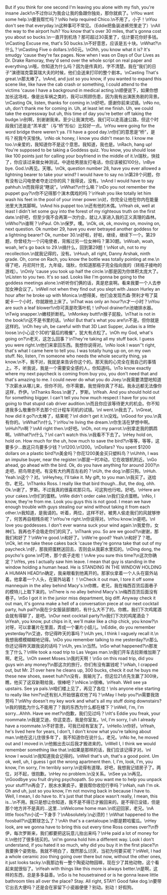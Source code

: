 But if you think for one second I'm leaving you alone with my fish, you're insane Jack!\n不过你以为我会让我的鱼跟你独处，那你就疯了。\nYou want some help.\n要我帮忙吗？\nNo help required Chico.\n不用了，小子！\nYou don't see that everyday.\n这种事可不常见。（Eddie把鱼装进裤兜里走了）\nAll the way to the airport huh? You know that's over 30 miles, that's gonna cost you about so bucks.\n一直开到机场？那可超过30英里了，估计要花你好多钱。\nCasting Excuse me, that's 50 bucks.\n不好意思，应该是五十块。\nWhat?\n什么？\nCasting Five o dollars.\n50元。\nOhh, you know what it is? It's smudgy 'cause they're fax pages. Now when I was on Days of Our Lives as Dr. Drake Ramoray, they'd send over the whole script on real paper and everything.\n哦，你知道为什么吗？因为是传真的，字不清楚。我在“我们的日子”演德瑞克雷莫瑞大夫的时候，他们会送来打印的整个剧本。\nCasting That's great.\n那太棒了。\nAnd, and just so you know, if you wanted to expand this scene like, like have the cab crash or something, I could attend to the victims 'cause I have a background in medical acting.\n顺便说下，如果你想加长这场戏，像是出车祸之类的，我可以照顾伤患，因为我有出演医务剧的背景。\nCasting Ok, listen, thanks for coming in.\n好吧，感谢你前来试镜。\nNo no, uh, don't thank me for coming in. Uh, at least let me finish. Uh, we could take the expressway but uh, this time of day you're better off taking the budge.\n别啊，别谢谢我来。至少让我演完吧。我们可以走高速公路，但这个时段我们还是走“羔羊皮”（与“桥”形似）比较好一点。\nYou were going for the word bridge there weren't ya. I'll have a good day.\n你们的意思是“桥”，是吗？祝我今天愉快。\nNo ok honey, I know you didn't mean to. I know me too.\n亲爱的，我知道你不是这个意思。我知道，我也是。\nRach, hang up! You're supposed to be taking a Goddess quiz. You know, you should lose like 100 points just for calling your boyfriend in the middle of it.\n瑞秋，快挂了，你应该过来做女神测试。中途给男朋友打电话，你应该被扣100分。\nBye bye. God.\n再见。天哪。\nOk, question number 28, have you ever allowed a lightning bearer to take your wind? I would have to say no.\n第28个问题，你有没有让闪电使者夺走过你的风？我得说，没有。\nAnd I would have to say pahhuh.\n而我得说“瞎说”。\nWhat?\n什么嘛？\nDo you not remember the puppet guy?\n你不记得那个演木偶戏的吗？\nYeah you like totally let him wash his feet in the pool of your inner power.\n对，你完全让他在你内在能量池里大洗其脚啊。\nAnd his puppet too.\n还有他的木偶。\nYeah ok, well at least I didn't let some guy into the forest of my righteous truth on the first date.\n好吧，但至少我不会再第一次约会，就让人家进入我的正义真理的森林。\nWho?\n谁啊？\nPaul. Oh.\n保罗。噢。\nOk, ok, ok, moving on, moving on, next question. Ok number 29, have you ever betrayed another goddess for a lightning bearer? Ok, number 30.\n好啦，好啦，继续，继续下一个。第29题，你曾经为一个闪电使者，背叛过另一位女神吗？第30题。\nWoah, woah, woah, let's go back to 29.\n搞什么，回到第29题！\nNot uh, not to my recollection.\n就我记得的，没有。\nHuuh, all right, Danny Arshak, ninth grade. Oh, come on Rach, you know the bottle was totally pointing at me.\n得了吧，丹尼阿什克，九年级，瑞秋，你知道那瓶子完全指向我的（转瓶子接吻的游戏）。\nOnly 'cause you took up half the circle.\n那是因为你体积太庞大了。\nListen to you two. It's so sad. Looks like I'm gonna be going to the goddess meetings alone.\n听听你们俩的话，真是悲哀啊。看来我要一个人去参加女神会议了。\nWell not when they find out you slept with Jason Hurley an hour after he broke up with Monica.\n想得美，他们会发现杰森·贺利才甩了莫妮卡一个小时，你就跟他上床了。\nThat was only an hour?\n才一小时？\nYou are such a leaf blower!\n你可真是吹落叶机！\nPool drainer!\n池塘排水器。\nTwig snapper.\n嫩枝折断机。\nMonkey butt!\n猴子屁股。\nThat is not in the book!\n这不是书里的话。\nNo! But that's what you are!\n不是。但你就是这样的。\nOh hey uh, be careful with that 3D Last Supper, Judas is a little loose.\n小心这个3D的“最后的晚餐”，犹大有点松了。\nOh my God, what's going on?\n老天，这怎么回事？\nThey're taking all my stuff back. I guess you were right.\n他们来拿回东西。我想你说得对。\nNo look I wasn''t right, that's what I came here to tell you. I was totally hung up on, on my own stuff. No, listen, I'm someone who needs the whole security thing, ya know.\n不，我不对，我就是来告诉你这个的。那天我的心完全在我自己的事情上。不，听我说，我是一个需要安全感的人，你知道吗。\nTo know exactly where my next paycheck is coming from buy you, you don't need that and that's amazing to me. I could never do what you do Joey.\n我需要清楚地知道下次薪水从哪儿来，但你不同，你不需要。我觉得你真了不起。我永远都无法像你这样，乔伊。\nThanks Ross.\n谢了，罗斯。\nYeah. And you should hold out for something bigger. I can't tell you how much respect I have for you not going to that stupid cab driver audition.\n而且你应该等待更大的机会。你不知道我多么敬重你不去那个烂计程车司机的试镜。\nI went.\n我去了。\nGreat, how did it go?\n太棒了，结果呢？\nI didn't get it.\n没戏。\nGood for you.\n真有你的。\nWhat?\n什么？\nYou're living the dream.\n你生活在梦想中啊。\nHuh?\n啊？\nAll right then.\n好吧。\nOh, not my parrot.\n别拿走我的鹦鹉啊。\nWhat?\n什么？\nI can't watch this.\n我看不下去了。\nHey hold on, hold on. How much for the uh, how much to save the bird?\n等等，等等，这要多少...救这只鸟要多少钱？\n1200.\n1200。\nDollars? You spent $1200 dollars on a plastic bird?\n美金吗？你花1200美金买只塑料鸟？\nUhhh, I was an impulse buyer, near the register.\n那是一时冲动，它在收银机附近。\nGo ahead, go ahead with the bird. Ok, do you have anything for around 200?\n走吧，把鸟带走吧。有没有大约两百左右的？\nUh, the dog.\n那只狗。\nHuh. Yeah.\n这个？对。\nHeyhey, I'll take it. My gift, to you man.\n我买了。送给你，老兄。\nThanks Ross. I really like that bird though...But, the dog, ohh. Ok.\n谢了，罗斯。不过我真的很喜欢那只鸟。可这狗也行啦。好吧。\nHere are your cakes.\n你们的蛋糕。\nWe didn't order cake.\n我们没点蛋糕。\nNo, I know, they're from me. Look you guys this is not good. I mean we have enough trouble with guys stealing our wind without taking it from each other.\n我知道，是我请的。听着，两位，这样不好。被男人偷走我们的风就够惨了，何苦再自相残杀呢？\nYou're right.\n你说得对。\nYou know.\n是吧。\nI love you goddesses. I don't ever wanna suck your wind again.\n我爱你，女神们。我再也不会吸走你们的风了。\nThank you. So are we good?\n谢谢，那我们和好了？\nWe're good.\n和好了。\nWe're good? Yeah.\n和好了？嗯。\nOk, let me take these cakes back 'cause they're gonna take that out of my paycheck.\n好，那我把蛋糕送回去，否则会从我薪水里扣的。\nDing dong, the psycho's gone.\n叮咚，那个疯子走啦！\nAre you sure this time?\n这次你确定？\nYes, yes I actually saw him leave. I mean that guy is standing in the window holding a human head. He is STANDING IN THE WINDOW HOLDING A HUMAN HEAD!\n确定，我亲眼看到他离开的。那家伙拿着一个人头在窗外站着。他拿着一个人头，在窗外站着！！\nCheck it out man, I tore it off some mannequin in the alley behind Macy's.\n你瞧，老兄，我在梅西百货后面巷子的模特儿上取下来的。\nThere is no alley behind Macy's.\n梅西百货后面没有巷子。\nSo I got it in the junior miss department, big diff. Anyway check it out man, it's gonna make a hell of a conversation piece at our next cocktail party, huh pal?\n我在少女服装部摘的，有什么大不了的。你瞧，我们下次鸡尾酒会就有得聊了，是吧。\nOur next cocktail party?\n我们下次的鸡尾酒会？\nYeah, you know, put chips in it, we'll make like a chip chick, you know?\n对呀，可以拿薯片在里面，弄成一个薯片小妞儿。\nEddie, do you remember yesterday?\n艾迪，你记得昨天的事吗？\nUh yes, I think I vaguely recall it.\n我想我模模糊糊地记得。\nDo you remember talking to me yesterday?\n那么你还记得昨天跟我说的话吗？\nUh, yes.\n当然。\nSo what happened?\n那发生了什么？\nWe took a road trip to Las Vegas man.\n我们开车去拉斯维加斯了啊，老兄。\nOh sweet Moses.\n我的天啊！\nSo on this road trip, did you guys win any money?\n那这次的旅行，你们有没有赢钱呢？\nNah, I crapped out, but Mr. 21 over here he cleans up, 300 bucks, check it out he buys me these new shoes, sweet huh?\n没有，我输光了。但这位21点先生赢了300块，瞧，他买了这双新鞋给我，很棒吧？\nNice.\n很棒。\nYeah. Well see ya upstairs. See ya pals.\n咱们楼上见了，再见了各位！\nIs anyone else starting to really like him?\n还有别人开始很喜欢他了吗？\nMay I help you?\n需要我效劳吗？\nWhy doesn't my key work and what's all my stuff doing downstairs?\n我的钥匙为什么不能用了？我的东西为什么都在楼下？\nWell, I'm, I'm sorry...Ahhh. Have we met?\n抱歉，我们见过吗？\nIt's Eddie you freak, your roommate.\n我是艾迪，你这变态，我是你室友。\nI, I'm sorry, I uh I already have a roommate.\n不好意思，可我已经有室友了。\nHello.\n你好。\nYeah, he's lived here for years, I don't, I don't know what you're talking about man.\n他在这儿住很多年了，我不知道你在说什么，老兄。\nNo he, he moved out and I moved in.\n他搬出去以后我才搬进来的。\nWell I, I think we would remember something like that.\n如果是那样的话，我们应该记得才对。\nI know I would.\n我知道我会记得的。\nWell that's uh, that's a good point. Um ok, well, uh, I guess I got the wrong apartment then. I, I'm, look, I'm, you know, I'm sorry, I'm terribly sorry.\n说得有道理。好吧，我想我记错房子了。两位，对不起，很抱歉。\nHey no problem.\n没关系。\nSee ya.\n再见。\nGoodbye you fruit drying psychopath. So you want me to help you unpack your stuff?\n再会了，脱水水果疯子。要我帮你收拾行李吗？\nNah, nah I'm ok. Oh and uh, just so you know, I'm not moving back in because I have to. Well, I mean, I do have to. It's just that that place wasn't really, I mean, this is...\n不用。我只是想让你知道，我不是不得已才搬回来的。是不得已没错，但是那个地方并不是真的...这里...\nWelcome home man.\n欢迎回家，老兄。\nA little foos?\n小试一下身手？\nAbsolutely.\n必须的！\nWhat happened to the foosball?\n这颗球怎么了？\nAh that's a cantaloupe.\n那是颗哈蜜瓜。\nHey look, are we gonna have to bring this out every time Ross comes over?\n乔伊，每次罗斯来，我们都要把这玩意儿抬出来吗？\nHe paid a lot of money for it.\n他付了很多钱买的。\nI'm gonna hold him a different way. Look I don't understand, if you hated it so much, why did you buy it in the first place?\n我要换个姿势抬。我就不明白了，既然那么讨厌，当初为何要买呢？\nWell, I had a whole ceramic zoo thing going over there but now, without the other ones, it just looks tacky.\n我那边有一整个陶瓷动物园嘛，现在少了其他动物，这个看起来就很俗了。\nYeah with things like this more is always better.\n是啊，这样的东西，总是多多益善。\nSo is he housetrained or is he gonna leave little bathroom tiles all over the place? Stay. All right, STAY! Good fake dog.\n要带它出去大便吗？还是会在家留下小瓷器便便？别动。别动！好假狗。
        